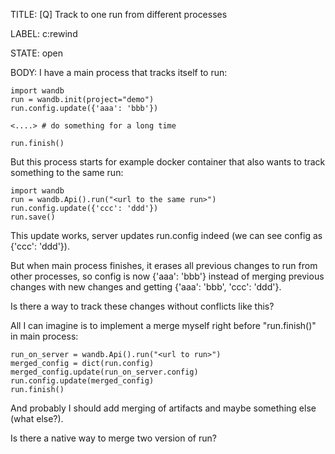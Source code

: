 TITLE:
[Q] Track to one run from different processes

LABEL:
c:rewind

STATE:
open

BODY:
I have a main process that tracks itself to run:

```
import wandb
run = wandb.init(project="demo")
run.config.update({'aaa': 'bbb'})

<....> # do something for a long time

run.finish()
```

But this process starts for example docker container that also wants to track something to the same run:

```
import wandb
run = wandb.Api().run("<url to the same run>")
run.config.update({'ccc': 'ddd'})
run.save()
```

This update works, server updates run.config indeed (we can see config as {'ccc': 'ddd'}).

But when main process finishes, it erases all previous changes to run from other processes, so config is now {'aaa': 'bbb'} instead of merging previous changes with new changes and getting {'aaa': 'bbb', 'ccc': 'ddd'}.

Is there a way to track these changes without conflicts like this?

All I can imagine is to implement a merge myself right before "run.finish()" in main process:
```
run_on_server = wandb.Api().run("<url to run>")
merged_config = dict(run.config)
merged_config.update(run_on_server.config)
run.config.update(merged_config)
run.finish()
```
And probably I should add merging of artifacts and maybe something else (what else?).

Is there a native way to merge two version of run?

